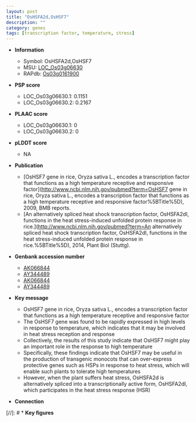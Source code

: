 ```yaml
---
layout: post
title: "OsHSFA2d,OsHSF7"
description: ""
category: genes
tags: [transcription factor, temperature, stress]
---
```


* **Information**  
    + Symbol: OsHSFA2d,OsHSF7  
    + MSU: [LOC_Os03g06630](http://rice.plantbiology.msu.edu/cgi-bin/ORF_infopage.cgi?orf=LOC_Os03g06630)  
    + RAPdb: [Os03g0161900](http://rapdb.dna.affrc.go.jp/viewer/gbrowse_details/irgsp1?name=Os03g0161900)  

* **PSP score**  
    + LOC_Os03g06630.1: 0.1151 
    + LOC_Os03g06630.2: 0.2167 

* **PLAAC score**  
    + LOC_Os03g06630.1: 0 
    + LOC_Os03g06630.2: 0 

* **pLDDT score**
    + NA


* **Publication**  
    + [OsHSF7 gene in rice, Oryza sativa L., encodes a transcription factor that functions as a high temperature receptive and responsive factor](http://www.ncbi.nlm.nih.gov/pubmed?term=OsHSF7 gene in rice, Oryza sativa L., encodes a transcription factor that functions as a high temperature receptive and responsive factor%5BTitle%5D), 2009, BMB reports.
    + [An alternatively spliced heat shock transcription factor, OsHSFA2dI, functions in the heat stress-induced unfolded protein response in rice.](http://www.ncbi.nlm.nih.gov/pubmed?term=An alternatively spliced heat shock transcription factor, OsHSFA2dI, functions in the heat stress-induced unfolded protein response in rice.%5BTitle%5D), 2014, Plant Biol (Stuttg).

* **Genbank accession number**  
    + [AK066844](http://www.ncbi.nlm.nih.gov/nuccore/AK066844)
    + [AY344489](http://www.ncbi.nlm.nih.gov/nuccore/AY344489)
    + [AK066844](http://www.ncbi.nlm.nih.gov/nuccore/AK066844)
    + [AY344489](http://www.ncbi.nlm.nih.gov/nuccore/AY344489)

* **Key message**  
    + OsHSF7 gene in rice, Oryza sativa L., encodes a transcription factor that functions as a high temperature receptive and responsive factor
    + The OsHSF7 gene was found to be rapidly expressed in high levels in response to temperature, which indicates that it may be involved in heat stress reception and response
    + Collectively, the results of this study indicate that OsHSF7 might play an important role in the response to high temperature
    + Specifically, these findings indicate that OsHSF7 may be useful in the production of transgenic monocots that can over-express protective genes such as HSPs in response to heat stress, which will enable such plants to tolerate high temperatures
    + However, when the plant suffers heat stress, OsHSFA2d is alternatively spliced into a transcriptionally active form, OsHSFA2dI, which participates in the heat stress response (HSR)

* **Connection**  

[//]: # * **Key figures**  


